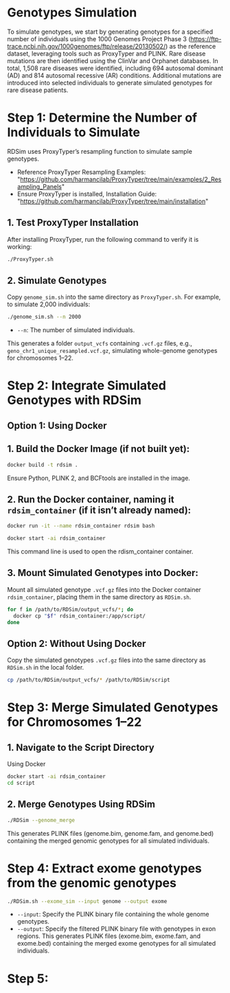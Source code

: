 # Genotypes Simulation
To simulate genotypes, we start by generating genotypes for a specified number of individuals using the 1000 Genomes Project Phase 3 (https://ftp-trace.ncbi.nih.gov/1000genomes/ftp/release/20130502/) as the reference dataset, leveraging tools such as ProxyTyper and PLINK. Rare disease mutations are then identified using the ClinVar and Orphanet databases. In total, 1,508 rare diseases were identified, including 694 autosomal dominant (AD) and 814 autosomal recessive (AR) conditions. Additional mutations are introduced into selected individuals to generate simulated genotypes for rare disease patients.

# Step 1: Determine the Number of Individuals to Simulate
RDSim uses ProxyTyper’s resampling function to simulate sample genotypes.
- Reference ProxyTyper Resampling Examples: "https://github.com/harmancilab/ProxyTyper/tree/main/examples/2_Resampling_Panels"
- Ensure ProxyTyper is installed, Installation Guide: "https://github.com/harmancilab/ProxyTyper/tree/main/installation"

## 1. Test ProxyTyper Installation
After installing ProxyTyper, run the following command to verify it is working:

```bash
./ProxyTyper.sh
```
## 2. Simulate Genotypes
Copy `genome_sim.sh` into the same directory as `ProxyTyper.sh`. For example, to simulate 2,000 individuals:

```bash
./genome_sim.sh --n 2000
```
- `--n`: The number of simulated individuals.

This generates a folder `output_vcfs` containing `.vcf.gz` files, e.g., `geno_chr1_unique_resampled.vcf.gz`, simulating whole-genome genotypes for chromosomes 1–22.

# Step 2: Integrate Simulated Genotypes with RDSim
## Option 1: Using Docker
## 1. Build the Docker Image (if not built yet):

```bash
docker build -t rdsim .
```
Ensure Python, PLINK 2, and BCFtools are installed in the image.

## 2. Run the Docker container, naming it `rdsim_container` (if it isn’t already named):

```bash
docker run -it --name rdsim_container rdsim bash
```

```bash
docker start -ai rdsim_container
```
This command line is used to open the rdism_container container.

## 3. Mount Simulated Genotypes into Docker:
Mount all simulated genotype `.vcf.gz` files into the Docker container `rdsim_container`, placing them in the same directory as `RDSim.sh`.

```bash
for f in /path/to/RDSim/output_vcfs/*; do
  docker cp "$f" rdsim_container:/app/script/
done
```
## Option 2: Without Using Docker
Copy the simulated genotypes `.vcf.gz` files into the same directory as `RDSim.sh` in the local folder.

```bash
cp /path/to/RDSim/output_vcfs/* /path/to/RDSim/script
```

# Step 3: Merge Simulated Genotypes for Chromosomes 1–22

## 1. Navigate to the Script Directory

Using Docker
```bash
docker start -ai rdsim_container
cd script
```
## 2. Merge Genotypes Using RDSim

```bash
./RDSim --genome_merge
```
This generates PLINK files (genome.bim, genome.fam, and genome.bed) containing the merged genomic genotypes for all simulated individuals.

# Step 4: Extract exome genotypes from the genomic genotypes

```bash
./RDSim.sh --exome_sim --input genome --output exome
```
- `--input`: Specify the PLINK binary file containing the whole genome genotypes.
- `--output`: Specify the filtered PLINK binary file with genotypes in exon regions.
This generates PLINK files (exome.bim, exome.fam, and exome.bed) containing the merged exome genotypes for all simulated individuals.

# Step 5: 





